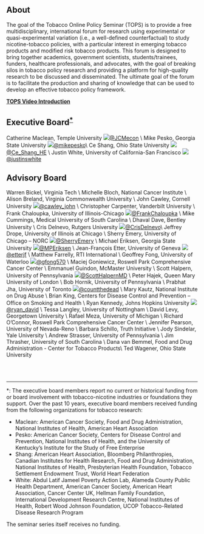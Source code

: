 ## About

The goal of the Tobacco Online Policy Seminar (TOPS) is to provide a free multidisciplinary, international forum for research using experimental or quasi-experimental variation (i.e., a well-defined counterfactual) to study nicotine-tobacco policies, with a particular interest in emerging tobacco products and modified risk tobacco products. This forum is designed to bring together academics, government scientists, students/trainees, funders, healthcare professionals, and advocates, with the goal of breaking silos in tobacco policy research and providing a platform for high-quality research to be discussed and disseminated. The ultimate goal of the forum is to facilitate the production and sharing of knowledge that can be used to develop an effective tobacco policy framework.

[**TOPS Video Introduction**](https://youtu.be/EAtI1YA4ldU)

## Executive Board<sup>[*](#myfootnote1)</sup>

Catherine Maclean, Temple University <img src="https://img.icons8.com/fluent/20/000000/twitter.png"/>[@JCMecon](https://twitter.com/JCMecon) \\
Mike Pesko, Georgia State University <img src="https://img.icons8.com/fluent/20/000000/twitter.png"/>[@mikepesko](https://twitter.com/mikepesko)\\
Ce Shang, Ohio State University <img src="https://img.icons8.com/fluent/20/000000/twitter.png"/>[@Ce_Shang_HE](https://twitter.com/Ce_Shang_HE) \\
Justin White, University of California-San Francisco <img src="https://img.icons8.com/fluent/20/000000/twitter.png"/>[@justinswhite](https://twitter.com/justinswhite)

## Advisory Board

Warren Bickel, Virginia Tech \\
Michelle Bloch, National Cancer Institute \\
Alison Breland, Virginia Commonwealth University \\
John Cawley, Cornell University <img src="https://img.icons8.com/fluent/20/000000/twitter.png"/>[@cawley_john](https://twitter.com/cawley_john) \\
Christopher Carpenter, Vanderbilt University \\
Frank Chaloupka, University of Illinois-Chicago <img src="https://img.icons8.com/fluent/20/000000/twitter.png"/>[@FrankChaloupka](https://twitter.com/FrankChaloupka) \\
Mike Cummings, Medical University of South Carolina \\
Dhaval Dave, Bentley University \\
Cris Delnevo, Rutgers University <img src="https://img.icons8.com/fluent/20/000000/twitter.png"/>[@CrisDelnevo](https://twitter.com/CrisDelnevo)\\
Jeffrey Drope, University of Illinois at Chicago  \\
Sherry Emery, University of Chicago – NORC <img src="https://img.icons8.com/fluent/20/000000/twitter.png"/>[@SherryEmery](https://twitter.com/SherryEmery) \\
Michael Eriksen, Georgia State University <img src="https://img.icons8.com/fluent/20/000000/twitter.png"/>[@MPEriksen](https://twitter.com/MPEriksen) \\
Jean-François Etter, University of Geneva  <img src="https://img.icons8.com/fluent/20/000000/twitter.png"/>[@etterjf](https://twitter.com/etterjf) \\
Matthew Farrelly, RTI International  \\
Geoffrey Fong, University of Waterloo <img src="https://img.icons8.com/fluent/20/000000/twitter.png"/>[@gfong570](https://twitter.com/gfong570) \\
Maciej Goniewicz, Roswell Park Comprehensive Cancer Center \\
Emmanuel Guindon, McMaster University \\
Scott Halpern, University of Pennsylvania <img src="https://img.icons8.com/fluent/20/000000/twitter.png"/>[@ScottHalpernMD](https://twitter.com/ScottHalpernMD) \\
Peter Hajek, Queen Mary University of London \\
Bob Hornik, University of Pennsylvania \\
Prabhat Jha, University of Toronto <img src="https://img.icons8.com/fluent/20/000000/twitter.png"/>[@countthedead](https://twitter.com/countthedead) \\
Mary Kautz, National Institute on Drug Abuse \\
Brian King, Centers for Disease Control and Prevention – Office on Smoking and Health \\
Ryan Kennedy, Johns Hopkins University <img src="https://img.icons8.com/fluent/20/000000/twitter.png"/>[@ryan_david](https://twitter.com/ryan_david) \\
Tessa Langley, University of Nottingham \\
David Levy, Georgetown University \\
Rafael Meza, University of Michigan \\
Richard O’Connor, Roswell Park Comprehensive Cancer Center \\
Jennifer Pearson, University of Nevada-Reno \\
Barbara Schillo, Truth Initiative \\
Jody Sindelar, Yale University \\
Andrew Strasser, University of Pennsylvania \\
Jim Thrasher, University of South Carolina \\
Dana van Bemmel, Food and Drug Administration - Center for Tobacco Products\\
Ted Wagener, Ohio State University

<br><br>


***
<a name="myfootnote1">*</a>: The executive board members report no current or historical funding from or board involvement with tobacco-nicotine industries or foundations they support. Over the past 10 years, executive board members received funding from the following organizations for tobacco research:
*	Maclean: American Cancer Society, Food and Drug Administration, National Institutes of Health, American Heart Association
*	Pesko: American Cancer Society, Centers for Disease Control and Prevention, National Institutes of Health, and the University of Kentucky’s Institute for the Study of Free Enterprise
*	Shang: American Heart Association, Bloomberg Philanthropies, Canadian Institutes for Health Research, Food and Drug Administration, National Institutes of Health, Presbyterian Health Foundation, Tobacco Settlement Endowment Trust, World Heart Federation
*	White: Abdul Latif Jameel Poverty Action Lab, Alameda County Public Health Department, American Cancer Society, American Heart Association, Cancer Center UK, Hellman Family Foundation, International Development Research Centre, National Institutes of Health, Robert Wood Johnson Foundation, UCOP Tobacco-Related Disease Research Program

The seminar series itself receives no funding.





<!-- <img src="https://img.icons8.com/fluent/22/000000/twitter.png"/> -->
